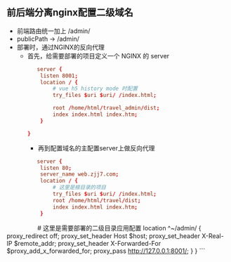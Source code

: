 ## 前后端分离nginx配置二级域名

- 前端路由统一加上 /admin/
- publicPath -> /admin/
- 部署时，通过NGINX的反向代理
  - 首先，给需要部署的项目定义一个 NGINX 的 server
    ```conf
       server {
        listen 8001;
        location / {
            # vue h5 history mode 时配置
            try_files $uri $uri/ /index.html;
    
            root /home/html/travel_admin/dist;
            index index.html index.htm;
        }

    }
    ```
    - 再到配置域名的主配置server上做反向代理
    ```conf
       server {
        listen 80;
        server_name web.zjj7.com;
        location / {
            # 这里是根目录的项目
            try_files $uri $uri/ /index.html;
            root /home/html/travel/dist;
            index index.html index.htm;
        }
　　　　　# 这里是需要部署的二级目录应用配置
        location ^~/admin/ {
          proxy_redirect off;
          proxy_set_header Host $host;
          proxy_set_header X-Real-IP $remote_addr;
          proxy_set_header X-Forwarded-For $proxy_add_x_forwarded_for;
          proxy_pass http://127.0.0.1:8001/;
        }
    }
    ```